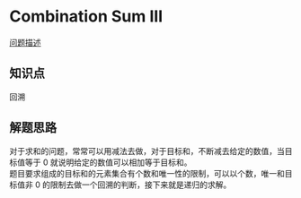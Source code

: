 # Combination Sum III

[问题描述](https://leetcode.com/problems/combination-sum-iii/)

## 知识点

回溯

## 解题思路

对于求和的问题，常常可以用减法去做，对于目标和，不断减去给定的数值，当目标值等于 0 就说明给定的数值可以相加等于目标和。  
题目要求组成的目标和的元素集合有个数和唯一性的限制，可以以个数，唯一和目标值非 0 的限制去做一个回溯的判断，接下来就是递归的求解。
